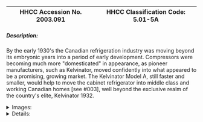| **HHCC Accession No. 2003.091** |**HHCC Classification Code:  5.01-5A**|
| ----------- | ----------- |
##### Description:
By the early 1930's the Canadian refrigeration industry was moving beyond its  embryonic years into a period of  early development. Compressors were becoming much more "domesticated" in appearance, as pioneer manufacturers, such as Kelvinator, moved confidently into what appeared to be a promising, growing market. The Kelvinator Model A, still faster and smaller, would help to move the cabinet refrigerator into middle class and working Canadian homes [see #003], well beyond the exclusive realm of the country's elite, Kelvinator 1932.


<details>
	<summary>Images:</summary>
<div class="gallery gallery-wrapper--full" contenteditable="false" data-is-empty="false" data-translation="Add images" data-columns="6">
<figure class="gallery__item"><a href="#DOMAIN_NAME#gallery/5.01-5a.jpg" data-size="768x512"><img src="#DOMAIN_NAME#gallery/5.01-5a-thumbnail.jpg" alt=""></a></figure>
</div>
</details>


<details>
	<summary>Details:</summary>

##### Group:
5.01 Refrigerating and Air Conditioning Compressors - Household

##### Make:
Kelvinator

##### Manufacturer:
Kelvinator of Canada

##### Model:
A

##### Serial No.:


##### Size:
8.5x10x 11'h

##### Weight:
30 lbs

##### Circa:
1932

##### Rating:
Exhibit, education, and research quality, demonstrating the design, form and construction of an early 1930's refrigeration compressor, increasingly to be found in Canadian middle class and working households

##### Patent Date/Number:


##### Provenance:
From York County (York Region) Ontario, once a rich agricultural hinterlands, attracting early settlement in the last years of the 18th century. Located on the north slopes of the Oak Ridges Moraine, within 20 miles of Toronto, the County would also attract early ex-urban development, to be come a wealthy market place for the emerging household and consumer technologies of the early and mid 20th century. 

This artifact was discovered in the 1950's in the used stock of T. H. Oliver, Refrigeration and Electric Sales and Service, Aurora, Ontario, an early worker in the field of agricultural, industrial and consumer technology.

##### Type and Design:


##### Construction:


##### Material:


##### Special Features:


##### Accessories:


##### Capacities:


##### Performance Characteristics:


##### Operation:


##### Control and Regulation:


##### Targeted Market Segment:


##### Consumer Acceptance:


##### Merchandising:


##### Market Price:


##### Technological Significance:
This single cylinder, reciprocating compressor, of similar but significantly more advanced engineering than 5 years earlier, was small and high speed, by comparison [fly wheel diameter was reduced by Kelvinator from 14' to 8.5'] and much quieter in operation

By now condensing units were also smaller, much more polished in appearance, and routinely designed for inclusion in the base of the household cabinet refrigerator. Although many would still be "remoted" in the basement by the local refrigeration mechanic.     

Substantial manufacturing facilities came to maturity in this period to supply the specialized developmental needs of firms such as Kelvinator and Frigidaire. A significant new industrial sector had been born, patterned after the exploding automobile industry of the times.

These were the years, too, of the birth of the refrigeration trade in Canada. Manufacturers were dependent on informed and trained workers for installation and providing the all to frequent service needed - and knew it.

The reciprocating compressor, its engineering challenges not-with-standing, would remain largely the standard of the industry throughout the 20th century, although alternative rotary designs would appear on the market and be sustained for brief periods, from time to time.

##### Industrial Significance:
While designed for sulphur dioxide these compressors, built with amazing precision and to close tolerances for the period, would see life over the next 20 years and more, on refrigeration machines converted to new chlorinated hydrocarbon refrigerants. The Model A would be a standard of the industry up to the late 1930's and the advent of the sealed, 'hermetic' motor compressor

##### Socio-economic Significance:


##### Socio-cultural Significance:


##### Donor:
G. Leslie Oliver, The T. H. Oliver HVACR Collection

##### HHCC Storage Location:


##### Tracking:


##### Bibliographic References:
Kelvinator Service Manual, December 1933 Edition, Kelvinator of Canada, London Ont., T. H. Oliver Collection

##### Notes:


##### Related Reports:
A Celebration Of Canadian HVACR Technology Canada's First Half Century, 1900 To 1950.  A Special Exhibit Of Historic Artifacts Prepared For The CMX 2002 Show
Toronto, March 21-23, 2002, Catalogue, HVACR Heritage Centre Canada, Sponsored     by The Founding Committee
</details>
